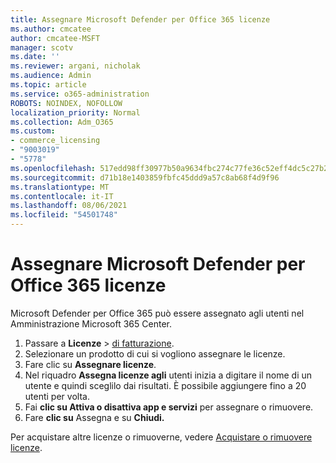 ```yaml
---
title: Assegnare Microsoft Defender per Office 365 licenze
ms.author: cmcatee
author: cmcatee-MSFT
manager: scotv
ms.date: ''
ms.reviewer: argani, nicholak
ms.audience: Admin
ms.topic: article
ms.service: o365-administration
ROBOTS: NOINDEX, NOFOLLOW
localization_priority: Normal
ms.collection: Adm_O365
ms.custom:
- commerce_licensing
- "9003019"
- "5778"
ms.openlocfilehash: 517edd98ff30977b50a9634fbc274c77fe36c52eff4dc5c27b24e1d57dc7cc8e
ms.sourcegitcommit: d71b18e1403859fbfc45ddd9a57c8ab68f4d9f96
ms.translationtype: MT
ms.contentlocale: it-IT
ms.lasthandoff: 08/06/2021
ms.locfileid: "54501748"
---
```

# <a name="assign-microsoft-defender-for-office-365-licenses"></a>Assegnare Microsoft Defender per Office 365 licenze

Microsoft Defender per Office 365 può essere assegnato agli utenti nel Amministrazione Microsoft 365 Center.

1. Passare a **Licenze**  >  [di fatturazione](https://go.microsoft.com/fwlink/p/?linkid=842264).
2. Selezionare un prodotto di cui si vogliono assegnare le licenze.
3. Fare clic su **Assegnare licenze**.
4. Nel riquadro **Assegna licenze agli**  utenti inizia a digitare il nome di un utente e quindi sceglilo dai risultati. È possibile aggiungere fino a 20 utenti per volta.
5. Fai **clic su Attiva o disattiva app e servizi**  per assegnare o rimuovere.
6. Fare **clic su** Assegna e su **Chiudi.**

Per acquistare altre licenze o rimuoverne, vedere [Acquistare o rimuovere licenze](/microsoft-365/commerce/licenses/buy-licenses#buy-or-remove-licenses-for-your-business-subscription).